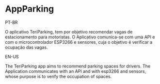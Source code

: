 # AppParking

PT-BR

O aplicativo TeriParking, tem por objetivo recomendar vagas de estacionamento para motoristas.
O Aplicativo comunica-se com uma API e com o microcontrolador ESP3266 e sensores, cuja o objetivo é verificar a ocupação das vagas.

EN-US

The TeriParking app aims to recommend parking spaces for drivers.
The Application communicates with an API and with esp3266 and sensors, whose purpose is to verify the occupation of spaces.
